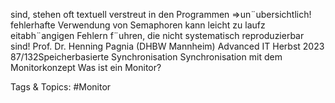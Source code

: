 sind, stehen oft textuell verstreut in den Programmen ⇒un¨ubersichtlich!
fehlerhafte Verwendung von Semaphoren kann leicht zu laufz eitabh¨angigen
Fehlern f¨uhren, die nicht systematisch reproduzierbar sind!
Prof. Dr. Henning Pagnia (DHBW Mannheim) Advanced IT Herbst 2023 87/132Speicherbasierte Synchronisation Synchronisation mit dem Monitorkonzept
Was ist ein Monitor?

   Tags & Topics:
   #Monitor